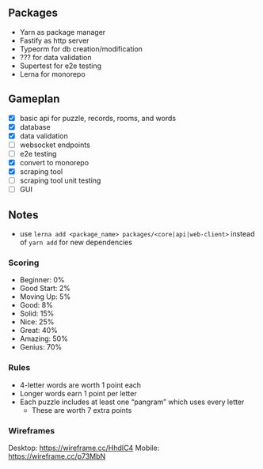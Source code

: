 ## Packages
- Yarn as package manager
- Fastify as http server
- Typeorm for db creation/modification
- ??? for data validation
- Supertest for e2e testing
- Lerna for monorepo

## Gameplan
- [x] basic api for puzzle, records, rooms, and words
- [x] database
- [x] data validation
- [ ] websocket endpoints
- [ ] e2e testing
- [x] convert to monorepo
- [x] scraping tool
- [ ] scraping tool unit testing
- [ ] GUI

## Notes
- use `lerna add <package_name> packages/<core|api|web-client>` instead of `yarn add` for new dependencies

### Scoring
- Beginner: 0%
- Good Start: 2%
- Moving Up: 5%
- Good: 8%
- Solid: 15%
- Nice: 25%
- Great: 40%
- Amazing: 50%
- Genius: 70%

### Rules
- 4-letter words are worth 1 point each
- Longer words earn 1 point per letter
- Each puzzle includes at least one “pangram” which uses every letter
  - These are worth 7 extra points

### Wireframes
Desktop: https://wireframe.cc/HhdIC4
Mobile: https://wireframe.cc/p73MbN